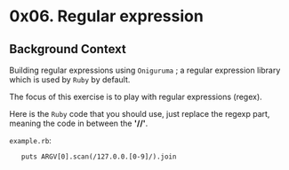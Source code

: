 # 0x06. Regular expression

## Background Context
Building regular expressions using `Oniguruma` ; a regular expression library which is used by `Ruby` by default.

The focus of this exercise is to play with regular expressions (regex). 

Here is the `Ruby` code that you should use, just replace the regexp part, meaning the code in between the **'//'**.

`example.rb`:

```#!/usr/bin/env ruby
   puts ARGV[0].scan(/127.0.0.[0-9]/).join
```

